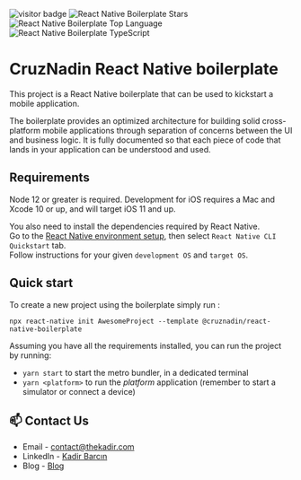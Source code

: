 ![visitor badge](https://visitor-badge.glitch.me/badge?page_id=CruzNadin/react-native-boilerplate.visitor-badge)
![React Native Boilerplate Stars](https://img.shields.io/github/stars/CruzNadin/react-native-boilerplate)
![React Native Boilerplate Top Language](https://img.shields.io/github/languages/top/CruzNadin/react-native-boilerplate)
![React Native Boilerplate TypeScript](https://badgen.net/npm/types/tslib)

# CruzNadin React Native boilerplate

This project is a React Native boilerplate that can be used to kickstart a mobile application.

The boilerplate provides an optimized architecture for building solid cross-platform mobile applications through separation of concerns between the UI and business logic. It is fully documented so that each piece of code that lands in your application can be understood and used.

## Requirements

Node 12 or greater is required. Development for iOS requires a Mac and Xcode 10 or up, and will target iOS 11 and up.

You also need to install the dependencies required by React Native.  
Go to the [React Native environment setup](https://reactnative.dev/docs/environment-setup), then select `React Native CLI Quickstart` tab.  
Follow instructions for your given `development OS` and `target OS`.

## Quick start

To create a new project using the boilerplate simply run :

```
npx react-native init AwesomeProject --template @cruznadin/react-native-boilerplate
```

Assuming you have all the requirements installed, you can run the project by running:

- `yarn start` to start the metro bundler, in a dedicated terminal
- `yarn <platform>` to run the _platform_ application (remember to start a simulator or connect a device)

## 📫 Contact Us

- Email - [contact@thekadir.com](mailto:contact@thekadir.com)
- LinkedIn - [Kadir Barcın](https://www.linkedin.com/in/kadir-barcin/)
- Blog - [Blog](https://www.thekadir.com)
